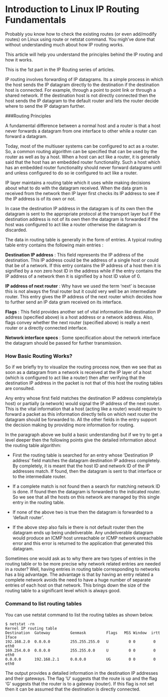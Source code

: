 # Introduction to Linux IP Routing Fundamentals 

Probably you know how to check the existing routes (or even add/modify routes) on Linux using route or netstat command. You migh’ve done that without understanding much about how IP routing works.

This article will help you understand the principles behind the IP routing and how it works.

This is the 1st part in the IP Routing series of articles.

IP routing involves forwarding of IP datagrams. Its a simple process in which the host sends the IP datagram directly to the destination if the destination host is connected. For example, through a point to point link or through a shared network. If the destination host is not directly connected then the host sends the IP datagram to the default router and lets the router decide where to send the IP datagram further.

###Routing Principles

A fundamental difference between a normal host and a router is that a host never forwards a datagram from one interface to other while a router can forward a datagram.

Today, most of the multiuser systems can be configured to act as a router. So, a common routing algorithm can be specified that can be used by the router as well as by a host. When a host can act like a router, it is generally said that the host has an embedded router functionality. Such a host which has an embedded router functionality should never forward datagrams until and unless configured to do so ie configured to act like a router.

IP layer maintains a routing table which it uses while making decisions about what to do with the datagram received. When the data gram is received from the network then IP layer first checks its IP address to see if the IP address is of its own or not.

In case the destination IP address in the datagram is of its own then the datagram is sent to the appropriate protocol at the transport layer but if the destination address is not of its own then the datagram is forwarded if the host was configured to act like a router otherwise the datagram is discarded.

The data in routing table is generally in the form of entries. A typical routing table entry contains the following main entries :

**Destination IP address** : This  field represents the IP address of the destination. This IP address could be the address of a single host or could that be of a network. If this entry contains the IP address of a host then it is signified by a non zero host ID in the address while if the entry contains the IP address of a network then it is signified by a host ID value of 0.

**IP address of next router** : Why have we used the term ‘next’ is because this is not always the final router but it could very well be an intermediate router. This entry gives the IP address of the next router which decides how to further send an IP data gram received on its interface.

**Flags** : This field provides another set of vital information like destination IP address (specified above) is a host address or a network address. Also, flags convey whether the next router (specified above) is really a next router or a directly connected interface.

**Network interface specs** : Some specification about the network interface the datagram should be passed for further transmission.

### How Basic Routing Works?

So if we briefly try to visualize the routing process now, then we see that as soon as a datagram from a network is received at the IP layer of a host (which is configured to act like a router) then after verifying that the destination IP address in the packet is not that of this host the routing tables are consulted.

Any entry whose first field matches the destination IP address completely(a host) or partially (a network) would signal the IP address of the next router. This is the vital information that a host (acting like a router) would require to forward a packet as this information directly tells on which next router the datagram should be forwarded to. All the other fields in the entry support the decision making by providing more information for routing.

In the paragraph above we build a basic understanding but if we try to get a level deeper then the following points give the detailed information about the routing table algorithm:

* First the routing table is searched for an entry whose ‘Destination IP address’ field matches the datagram destination IP address completely.  By completely, it is meant that the host ID and network ID of the IP addresses match. If found, then the datagram is sent to that interface or to the intermediate router.

* If a complete match is not found then a search for matching network ID is done. If found then the datagram is forwarded to the indicated router. So we see that all the hosts on this network are managed by this single entry in the routing table.

* If none of the above two is true then the datagram is forwarded to a ‘default router’.

* If the above step also fails ie there is not default router then the datagram ends up being undeliverable. Any undeliverable datagram would produce an ICMP host unreachable or ICMP network unreachable error and this error is returned to the application that generated this datagram.

Sometimes one would ask as to why there are two types of entries in the routing table or to be more precise why network related entries are needed in a router? Well, having entries in routing table corresponding to networks has a big advantage. The advantage is that by having an entry related a complete network avoids the need to have a huge number of separate entries of each host on that network. This brings down the size of the routing table to a significant level which is always good.

### Command to list routing tables

You can use netstat command to list the routing tables as shown below.
```
$ netstat -rn
Kernel IP routing table
Destination  Gateway         Genmask         Flags   MSS Window  irtt Iface
192.168.2.0  0.0.0.0         255.255.255.0   U         0 0        0    eth0
169.254.0.0  0.0.0.0         255.255.0.0     U         0 0        0    eth0
0.0.0.0      192.168.2.1     0.0.0.0         UG        0 0        0    eth0
```

The output provides a detailed information in the destination IP addresses and their gateways. The flag ‘U’ suggests that the route is up and the flag ‘G’ suggests that the router is to a gateway (router). If this flag is not set then it can be assumed that the destination is directly connected.